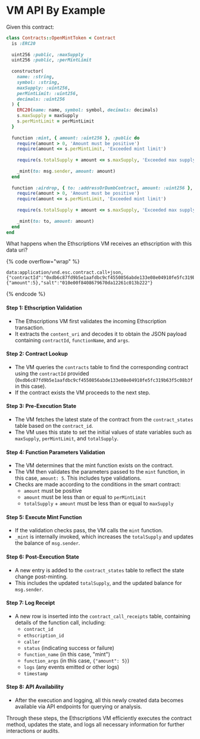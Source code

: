 # VM API By Example

Given this contract:

```ruby
class Contracts::OpenMintToken < Contract
  is :ERC20
  
  uint256 :public, :maxSupply
  uint256 :public, :perMintLimit
  
  constructor(
    name: :string,
    symbol: :string,
    maxSupply: :uint256,
    perMintLimit: :uint256,
    decimals: :uint256
  ) {
    ERC20(name: name, symbol: symbol, decimals: decimals)
    s.maxSupply = maxSupply
    s.perMintLimit = perMintLimit
  }
  
  function :mint, { amount: :uint256 }, :public do
    require(amount > 0, 'Amount must be positive')
    require(amount <= s.perMintLimit, 'Exceeded mint limit')
    
    require(s.totalSupply + amount <= s.maxSupply, 'Exceeded max supply')
    
    _mint(to: msg.sender, amount: amount)
  end
  
  function :airdrop, { to: :addressOrDumbContract, amount: :uint256 }, :public do
    require(amount > 0, 'Amount must be positive')
    require(amount <= s.perMintLimit, 'Exceeded mint limit')
    
    require(s.totalSupply + amount <= s.maxSupply, 'Exceeded max supply')
    
    _mint(to: to, amount: amount)
  end
end
```

What happens when the Ethscriptions VM receives an ethscription with this data uri?

{% code overflow="wrap" %}
```
data:application/vnd.esc.contract.call+json,{"contractId":"0xdb6c87fd9b5e1aafdbc9cf4550856abde133e08e04910fe5fc319b63f5c08b3f","functionName":"mint","args":{"amount":5},"salt":"010e00f8408679670da12261c013b222"}
```
{% endcode %}

#### Step 1: Ethscription Validation

* The Ethscriptions VM first validates the incoming Ethscription transaction.
* It extracts the `content_uri` and decodes it to obtain the JSON payload containing `contractId`, `functionName`, and `args`.

#### Step 2: Contract Lookup

* The VM queries the `contracts` table to find the corresponding contract using the `contractId` provided (`0xdb6c87fd9b5e1aafdbc9cf4550856abde133e08e04910fe5fc319b63f5c08b3f` in this case).
* If the contract exists the VM proceeds to the next step.

#### Step 3: Pre-Execution State

* The VM fetches the latest state of the contract from the `contract_states` table based on the `contract_id`.
* The VM uses this state to set the initial values of state variables such as `maxSupply`, `perMintLimit`, and `totalSupply`.

#### Step 4: Function Parameters Validation

* The VM determines that the mint function exists on the contract.
* The VM then validates the parameters passed to the `mint` function, in this case, `amount: 5`. This includes type validations.
* Checks are made according to the conditions in the smart contract:
  * `amount` must be positive
  * `amount` must be less than or equal to `perMintLimit`
  * `totalSupply` + `amount` must be less than or equal to `maxSupply`

#### Step 5: Execute Mint Function

* If the validation checks pass, the VM calls the `mint` function.
* `_mint` is internally invoked, which increases the `totalSupply` and updates the balance of `msg.sender`.

#### Step 6: Post-Execution State

* A new entry is added to the `contract_states` table to reflect the state change post-minting.
* This includes the updated `totalSupply`, and the updated balance for `msg.sender`.

#### Step 7: Log Receipt

* A new row is inserted into the `contract_call_receipts` table, containing details of the function call, including:
  * `contract_id`
  * `ethscription_id`
  * `caller`
  * `status` (indicating success or failure)
  * `function_name` (in this case, "mint")
  * `function_args` (in this case, `{"amount": 5}`)
  * `logs` (any events emitted or other logs)
  * `timestamp`

#### Step 8: API Availability

* After the execution and logging, all this newly created data becomes available via API endpoints for querying or analysis.

Through these steps, the Ethscriptions VM efficiently executes the contract method, updates the state, and logs all necessary information for further interactions or audits.
